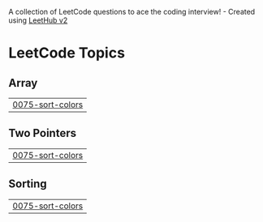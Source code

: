 A collection of LeetCode questions to ace the coding interview! - Created using [LeetHub v2](https://github.com/arunbhardwaj/LeetHub-2.0)
<!---LeetCode Topics Start-->
# LeetCode Topics
## Array
|  |
| ------- |
| [0075-sort-colors](https://github.com/thenameisvir/LeetCode/tree/master/0075-sort-colors) |
## Two Pointers
|  |
| ------- |
| [0075-sort-colors](https://github.com/thenameisvir/LeetCode/tree/master/0075-sort-colors) |
## Sorting
|  |
| ------- |
| [0075-sort-colors](https://github.com/thenameisvir/LeetCode/tree/master/0075-sort-colors) |
<!---LeetCode Topics End-->
